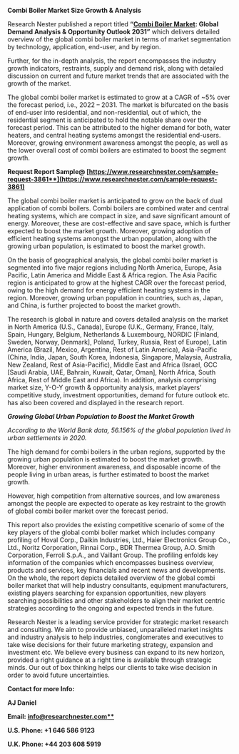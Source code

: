 ﻿**Combi Boiler Market Size Growth & Analysis**

Research Nester published a report titled **“[Combi Boiler Market](https://www.researchnester.com/reports/combi-boiler-market/3861): Global Demand Analysis & Opportunity Outlook 2031”** which delivers detailed overview of the global combi boiler market in terms of market segmentation by technology, application, end-user, and by region.

Further, for the in-depth analysis, the report encompasses the industry growth indicators, restraints, supply and demand risk, along with detailed discussion on current and future market trends that are associated with the growth of the market.

The global combi boiler market is estimated to grow at a CAGR of ~5% over the forecast period, i.e., 2022 – 2031. The market is bifurcated on the basis of end-user into residential, and non-residential, out of which, the residential segment is anticipated to hold the notable share over the forecast period. This can be attributed to the higher demand for both, water heaters, and central heating systems amongst the residential end-users. Moreover, growing environment awareness amongst the people, as well as the lower overall cost of combi boilers are estimated to boost the segment growth.

**Request Report Sample@ [https://www.researchnester.com/sample-request-3861**](https://www.researchnester.com/sample-request-3861)**

The global combi boiler market is anticipated to grow on the back of dual application of combi boilers. Combi boilers are combined water and central heating systems, which are compact in size, and save significant amount of energy. Moreover, these are cost-effective and save space, which is further expected to boost the market growth. Moreover, growing adoption of efficient heating systems amongst the urban population, along with the growing urban population, is estimated to boost the market growth.

On the basis of geographical analysis, the global combi boiler market is segmented into five major regions including North America, Europe, Asia Pacific, Latin America and Middle East & Africa region. The Asia Pacific region is anticipated to grow at the highest CAGR over the forecast period, owing to the high demand for energy efficient heating systems in the region. Moreover, growing urban population in countries, such as, Japan, and China, is further projected to boost the market growth.

The research is global in nature and covers detailed analysis on the market in North America (U.S., Canada), Europe (U.K., Germany, France, Italy, Spain, Hungary, Belgium, Netherlands & Luxembourg, NORDIC [Finland, Sweden, Norway, Denmark], Poland, Turkey, Russia, Rest of Europe), Latin America (Brazil, Mexico, Argentina, Rest of Latin America), Asia-Pacific (China, India, Japan, South Korea, Indonesia, Singapore, Malaysia, Australia, New Zealand, Rest of Asia-Pacific), Middle East and Africa (Israel, GCC [Saudi Arabia, UAE, Bahrain, Kuwait, Qatar, Oman], North Africa, South Africa, Rest of Middle East and Africa). In addition, analysis comprising market size, Y-O-Y growth & opportunity analysis, market players’ competitive study, investment opportunities, demand for future outlook etc. has also been covered and displayed in the research report.

***Growing Global Urban Population to Boost the Market Growth***

*According to the World Bank data, 56.156% of the global population lived in urban settlements in 2020.*

The high demand for combi boilers in the urban regions, supported by the growing urban population is estimated to boost the market growth. Moreover, higher environment awareness, and disposable income of the people living in urban areas, is further estimated to boost the market growth.

However, high competition from alternative sources, and low awareness amongst the people are expected to operate as key restraint to the growth of global combi boiler market over the forecast period.

This report also provides the existing competitive scenario of some of the key players of the global combi boiler market which includes company profiling of Hoval Corp., Daikin Industries, Ltd., Haier Electronics Group Co., Ltd., Noritz Corporation, Rinnai Corp., BDR Thermea Group, A.O. Smith Corporation, Ferroli S.p.A., and Vaillant Group. The profiling enfolds key information of the companies which encompasses business overview, products and services, key financials and recent news and developments. On the whole, the report depicts detailed overview of the global combi boiler market that will help industry consultants, equipment manufacturers, existing players searching for expansion opportunities, new players searching possibilities and other stakeholders to align their market centric strategies according to the ongoing and expected trends in the future.      

Research Nester is a leading service provider for strategic market research and consulting. We aim to provide unbiased, unparalleled market insights and industry analysis to help industries, conglomerates and executives to take wise decisions for their future marketing strategy, expansion and investment etc. We believe every business can expand to its new horizon, provided a right guidance at a right time is available through strategic minds. Our out of box thinking helps our clients to take wise decision in order to avoid future uncertainties.

**Contact for more Info:**

**AJ Daniel**

**Email: [info@researchnester.com**](mailto:info@researchnester.com)**

**U.S. Phone: +1 646 586 9123** 

**U.K. Phone: +44 203 608 5919**



